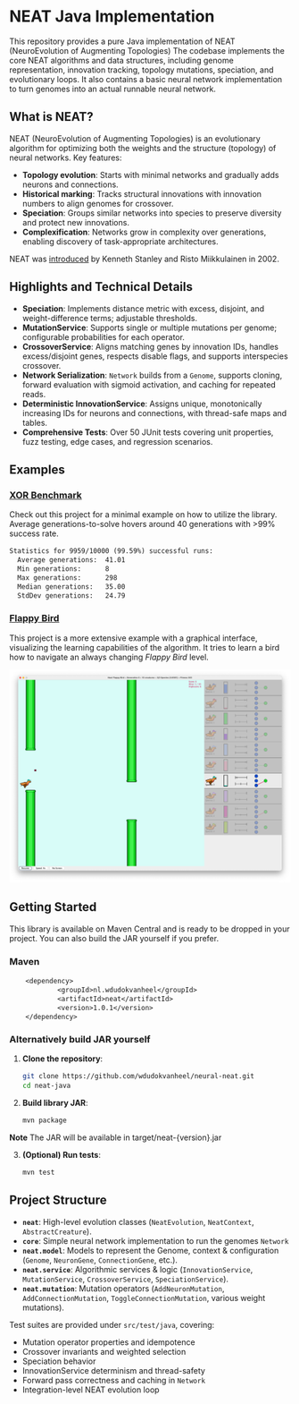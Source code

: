 # NEAT Java Implementation

This repository provides a pure Java implementation of NEAT (NeuroEvolution of Augmenting Topologies) The codebase
implements the core NEAT algorithms and data structures, including genome representation, innovation tracking, topology
mutations, speciation, and evolutionary loops. It also contains a basic neural network implementation to turn genomes
into an actual runnable neural network.

## What is NEAT?

NEAT (NeuroEvolution of Augmenting Topologies) is an evolutionary algorithm for optimizing both the weights and the
structure (topology) of neural networks. Key features:

* **Topology evolution**: Starts with minimal networks and gradually adds neurons and connections.
* **Historical marking**: Tracks structural innovations with innovation numbers to align genomes for crossover.
* **Speciation**: Groups similar networks into species to preserve diversity and protect new innovations.
* **Complexification**: Networks grow in complexity over generations, enabling discovery of task-appropriate
  architectures.

NEAT was [introduced](http://nn.cs.utexas.edu/downloads/papers/stanley.ec02.pdf) by Kenneth Stanley and Risto
Miikkulainen in 2002.

## Highlights and Technical Details

* **Speciation**: Implements distance metric with excess, disjoint, and weight-difference terms; adjustable thresholds.
* **MutationService**: Supports single or multiple mutations per genome; configurable probabilities for each operator.
* **CrossoverService**: Aligns matching genes by innovation IDs, handles excess/disjoint genes, respects disable flags,
  and supports interspecies crossover.
* **Network Serialization**: `Network` builds from a `Genome`, supports cloning, forward evaluation with sigmoid
  activation, and caching for repeated reads.
* **Deterministic InnovationService**: Assigns unique, monotonically increasing IDs for neurons and connections, with
  thread-safe maps and tables.
* **Comprehensive Tests**: Over 50 JUnit tests covering unit properties, fuzz testing, edge cases, and regression
  scenarios.

## Examples

### [XOR Benchmark](https://github.com/wdudokvanheel/neural-neat-xor)

Check out this project for a minimal example on how to utilize the library. Average generations-to-solve hovers around
40 generations with >99% success rate.

```
Statistics for 9959/10000 (99.59%) successful runs:
  Average generations:  41.01
  Min generations:      8
  Max generations:      298
  Median generations:   35.00
  StdDev generations:   24.79
```

### [Flappy Bird](https://github.com/wdudokvanheel/neural-neat-flappy)

This project is a more extensive example with a graphical interface, visualizing the learning capabilities of the
algorithm. It tries to learn a bird how to navigate an always changing *Flappy Bird* level.

![Neat Flappy screenshot](docs/flappy-screenshot.png)

## Getting Started

This library is available on Maven Central and is ready to be dropped in your project. You can also build the
JAR yourself if you prefer.

### Maven

```
    <dependency>
            <groupId>nl.wdudokvanheel</groupId>
            <artifactId>neat</artifactId>
            <version>1.0.1</version>
    </dependency>
```

### Alternatively build JAR yourself

1. **Clone the repository**:

   ```bash
   git clone https://github.com/wdudokvanheel/neural-neat.git
   cd neat-java
   ```
2. **Build library JAR**:

   ```bash
   mvn package
   ```

**Note** The JAR will be available in target/neat-{version}.jar

3. **(Optional) Run tests**:

   ```bash
   mvn test
   ```

## Project Structure

* **`neat`**: High-level evolution classes (`NeatEvolution`, `NeatContext`, `AbstractCreature`).
* **`core`**: Simple neural network implementation to run the genomes `Network`
* **`neat.model`**: Models to represent the Genome, context & configuration (`Genome`, `NeuronGene`, `ConnectionGene`,
  etc.).
* **`neat.service`**: Algorithmic services & logic (`InnovationService`, `MutationService`,
  `CrossoverService`, `SpeciationService`).
* **`neat.mutation`**: Mutation operators (`AddNeuronMutation`, `AddConnectionMutation`,
  `ToggleConnectionMutation`, various weight mutations).

Test suites are provided under `src/test/java`, covering:

* Mutation operator properties and idempotence
* Crossover invariants and weighted selection
* Speciation behavior
* InnovationService determinism and thread-safety
* Forward pass correctness and caching in `Network`
* Integration-level NEAT evolution loop